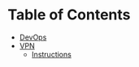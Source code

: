 # Table of Contents
- [DevOps](./DevOps/toc.md)
- [VPN](./VPN/toc.md)
    - [Instructions](./VPN/instructions.md)